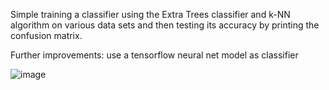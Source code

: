 Simple training a classifier using the Extra Trees classifier and k-NN algorithm on various data sets and then testing its accuracy by printing the confusion matrix.



Further improvements: use a tensorflow neural net model as classifier

![image](https://github.com/JiaFengYu/ml_classifier/assets/48167665/9b25cc91-e978-4148-9821-e45b9468ca21)
